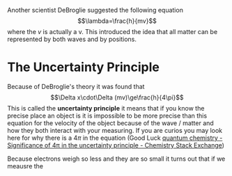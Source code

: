 Another scientist DeBroglie suggested the following equation
$$\lambda=\frac{h}{mv}$$
where the $v$ is actually a v. This introduced the idea that all matter can be represented by both waves and by positions. 

# The Uncertainty Principle
Because of DeBroglie's theory it was found that
$$\Delta x\cdot\Delta (mv)\ge\frac{h}{4\pi}$$
This is called the **uncertainty principle** it means that if you know the precise place an object is it is impossible to be more precise than this equation for the velocity of the object because of the wave / matter and how they both interact with your measuring. If you are curios you may look here for why there is a $4\pi$ in the equation (Good Luck [quantum chemistry - Significance of 4π in the uncertainty principle - Chemistry Stack Exchange](https://chemistry.stackexchange.com/questions/16392/significance-of-4%CF%80-in-the-uncertainty-principle))

Because electrons weigh so less and they are so small it turns out that if we meausre the 
